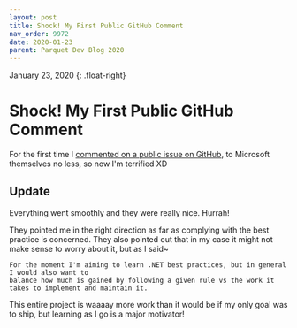 ```yaml
---
layout: post
title: Shock! My First Public GitHub Comment
nav_order: 9972
date: 2020-01-23
parent: Parquet Dev Blog 2020
---
```

January 23, 2020
{: .float-right}

# Shock! My First Public GitHub Comment

For the first time I [commented on a public issue on GitHub](https://github.com/dotnet/roslyn-analyzers/issues/2950), to Microsoft themselves no less, so now I'm terrified XD

## Update

Everything went smoothly and they were really nice.  Hurrah!

They pointed me in the right direction as far as complying with the best practice is concerned.
They also pointed out that in my case it might not make sense to worry about it, but as I said~

    For the moment I'm aiming to learn .NET best practices, but in general I would also want to
    balance how much is gained by following a given rule vs the work it takes to implement and maintain it.

This entire project is waaaay more work than it would be if my only goal was to ship, but learning as I go is a major motivator!